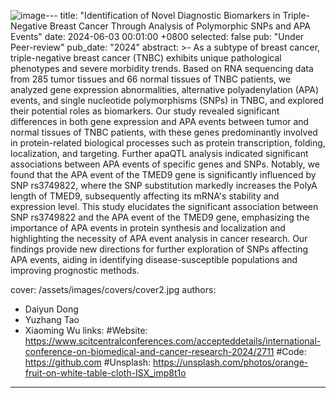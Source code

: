 ![image](https://github.com/user-attachments/assets/c1e0b438-43ab-4246-8b0a-3ca253487933)---
title:          "Identification of Novel Diagnostic Biomarkers in Triple-Negative Breast Cancer Through Analysis of Polymorphic SNPs and APA Events"
date:           2024-06-03 00:01:00 +0800
selected:       false
pub:            "Under Peer-review"
pub_date:       "2024"
abstract: >-
  As a subtype of breast cancer, triple-negative breast cancer (TNBC) exhibits unique pathological phenotypes and severe morbidity trends. Based on RNA sequencing data from 285 tumor tissues and 66 normal tissues of TNBC patients, we analyzed gene expression abnormalities, alternative polyadenylation (APA) events, and single nucleotide polymorphisms (SNPs) in TNBC, and explored their potential roles as biomarkers. Our study revealed significant differences in both gene expression and APA events between tumor and normal tissues of TNBC patients, with these genes predominantly involved in protein-related biological processes such as protein transcription, folding, localization, and targeting. Further apaQTL analysis indicated significant associations between APA events of specific genes and SNPs. Notably, we found that the APA event of the TMED9 gene is significantly influenced by SNP rs3749822, where the SNP substitution markedly increases the PolyA length of TMED9, subsequently affecting its mRNA's stability and expression level. This study elucidates the significant association between SNP rs3749822 and the APA event of the TMED9 gene, emphasizing the importance of APA events in protein synthesis and localization and highlighting the necessity of APA event analysis in cancer research. Our findings provide new directions for further exploration of SNPs affecting APA events, aiding in identifying disease-susceptible populations and improving prognostic methods.


cover:          /assets/images/covers/cover2.jpg
authors:
  - Daiyun Dong
  - Yuzhang Tao
  - Xiaoming Wu
links:
  #Website: https://www.scitcentralconferences.com/accepteddetails/international-conference-on-biomedical-and-cancer-research-2024/2711
  #Code: https://github.com
  #Unsplash: https://unsplash.com/photos/orange-fruit-on-white-table-cloth-ISX_imp8t1o
---
